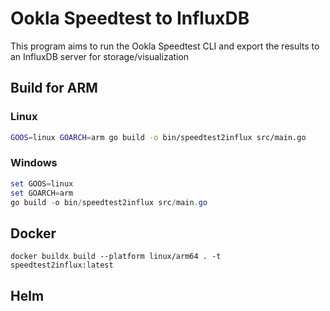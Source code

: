 # Ookla Speedtest to InfluxDB

This program aims to run the Ookla Speedtest CLI and export the results to an InfluxDB server for storage/visualization

## Build for ARM  

### Linux  

```bash
GOOS=linux GOARCH=arm go build -o bin/speedtest2influx src/main.go
```

### Windows  

```powershell
set GOOS=linux
set GOARCH=arm
go build -o bin/speedtest2influx src/main.go
```

## Docker  

```
docker buildx build --platform linux/arm64 . -t speedtest2influx:latest
```

## Helm  
